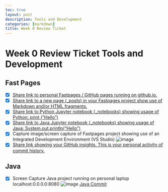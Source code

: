 ```yaml
---
toc: true
layout: post
description: Tools and Development
categories: [markdown]
title: Week 0 Review Ticket
---
```

# Week 0 Review Ticket Tools and Development

## Fast Pages 
- [x] [Share link to personal Fastpages / GitHub pages running on github.io.](https://rohang326.github.io/rohangfastpages/)
- [x] [Share link to a new page (_posts) in your Fastpages project show use of Markdown and/or HTML fragments.](https://rohang326.github.io/rohangfastpages/markdown/2020/01/14/test-markdown-post.html)
- [x] [Share link to Python Jupyter notebook (_notebooks) showing usage of Python: print (“Hello”)](https://rohang326.github.io/rohangfastpages/jupyter/2022/08/20/python.html)
- [x] [Share link to Java Jupyter notebook (_notebooks) showing usage of Java: System.out.println(“Hello”)](https://rohang326.github.io/rohangfastpages/jupyter/2022/08/20/java.html)
- [x] Capture image/screen capture of Fastpages project showing use of an Integrated Development Environment (VS Studio)
![image](https://user-images.githubusercontent.com/89225438/185881671-1d30a273-abaa-44b7-b836-9ba7e33a30f4.png)
- [x] [Share link showing your GitHub insights. This is your personal activity of commit history.](https://github.com/RohanG326/rohangfastpages/graphs/contributors)
## Java 
- [x] Screen Capture Java project running on personal laptop localhost:0.0.0.0:8080
![image](https://user-images.githubusercontent.com/89225438/185881942-9c203c3e-c161-47f2-a19b-0bf41bac6ce1.png)
[Java Commit](https://github.com/RohanG326/rohang_spring_portfolio/graphs/contributors)